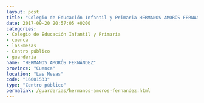```yaml
---
layout: post
title: "Colegio de Educación Infantil y Primaria HERMANOS AMORÓS FERNÁNDEZ"
date: 2017-09-20 20:57:05 +0200
categories:
- Colegio de Educación Infantil y Primaria
- cuenca
- las-mesas
- Centro público
- guarderia
name: "HERMANOS AMORÓS FERNÁNDEZ"
province: "Cuenca"
location: "Las Mesas"
code: "16001533"
type: "Centro público"
permalink: /guarderias/hermanos-amoros-fernandez.html
---
```

